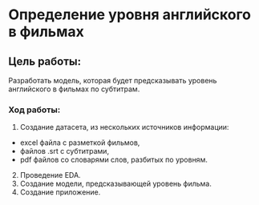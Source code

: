 #  Определение уровня английского в фильмах #


## Цель работы:

Разработать модель, которая будет предсказывать уровень английского в фильмах по субтитрам.

### Ход работы:

1. Создание датасета, из нескольких источников информации:
  - excel файла с разметкой фильмов,
  - файлов .srt с субтитрами,
  - pdf файлов со словарями слов, разбитых по уровням.
2. Проведение EDA.
3. Создание модели, предсказывающей уровень фильма.
4. Создание приложение.
